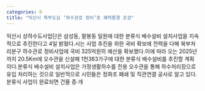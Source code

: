 ```yaml
---
categories: h
title: "익산시 북부도심 ‘하수관로 정비’로 쾌적환경 조성"
---
```

익산시 상하수도사업단은 삼성동, 팔봉동 일원에 대한 분류식 배수설비 설치사업을 지속적으로 추진한다고 4일 밝혔다.시는 사업 추진을 위한 국비 확보에 전력을 다해 북부처리분구 하수관로 정비사업에 국비 325억원의 예산을 확보했다.이에 따라 오는 2025년까지 20.5Km에 오수관을 신설해 1천363가구에 대한 분류식 배수설비를 추진할 계획이다.분류식 배수설비 설치사업은 가정생활하수를 전용 오수관을 통해 하수처리장으로 유입 처리하는 것으로 일반적으로 시민들은 정화조 폐쇄 및 직관연결 공사로 알고 있다.분류식 사업이 완료되면 건물 증·개